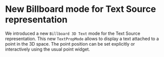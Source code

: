 # New Billboard mode for Text Source representation

We introduced a new `Billboard 3D Text` mode for the Text Source representation.
This new `TextPropMode` allows to display a text attached to a point in the
3D space. The point position can be set explicitly or interactively using the
usual point widget.
